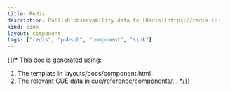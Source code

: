 ```yaml
---
title: Redis
description: Publish observability data to [Redis](https://redis.io).
kind: sink
layout: component
tags: ["redis", "pubsub", "component", "sink"]
---
```


{{/*
This doc is generated using:

1. The template in layouts/docs/component.html
2. The relevant CUE data in cue/reference/components/...
*/}}
